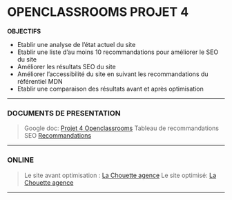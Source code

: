 # OPENCLASSROOMS PROJET 4

__OBJECTIFS__
* Etablir une analyse de l’état actuel du site
* Etablir une liste d’au moins 10 recommandations pour améliorer le SEO du site
* Améliorer les résultats SEO du site
* Améliorer l’accessibilité du site en suivant les recommandations du référentiel MDN
* Etablir une comparaison des résultats avant et après optimisation

---
### DOCUMENTS DE PRESENTATION

> Google doc: [Projet 4 Openclassrooms](https://docs.google.com/document/d/1E1K_uic3I5-oXl743cAct6Yh4UMi6Z-WHGvIkCzcPmg/edit?usp=sharing)
> Tableau de recommandations SEO [Recommandations](https://docs.google.com/spreadsheets/d/1Lz8ghZnDcE4_9KJO9afNfJ_C5jq98b312F2tDPiA4Kg/edit?usp=sharing)
---
### ONLINE

> Le site avant optimisation : [La Chouette agence](https://fred-devproject.github.io/LA_CHOUETTE_AGENCE_V1/) 
> Le site optimisé: [La Chouette agence](https://fred-devproject.github.io/P4_DUCHER_FRED/)
---

